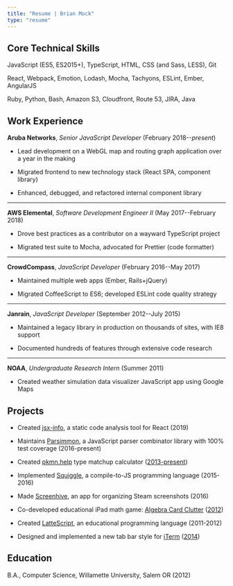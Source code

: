 ```yaml
---
title: "Resume | Brian Mock"
type: "resume"
---
```


## Core Technical Skills

JavaScript (ES5, ES2015+), TypeScript, HTML, CSS (and Sass, LESS), Git

React, Webpack, Emotion, Lodash, Mocha, Tachyons, ESLint, Ember, AngularJS

Ruby, Python, Bash, Amazon S3, Cloudfront, Route 53, JIRA, Java

## Work Experience

**Aruba Networks**, _Senior JavaScript Developer_ (February 2018--_present_)

- Lead development on a WebGL map and routing graph  application over a year in the making

- Migrated frontend to new technology stack (React SPA, component library)

- Enhanced, debugged, and refactored internal component library

---

**AWS Elemental**, _Software Development Engineer II_ (May 2017--February 2018)

- Drove best practices as a contributor on a wayward TypeScript project

- Migrated test suite to Mocha, advocated for Prettier (code formatter)

---

**CrowdCompass**, _JavaScript Developer_ (February 2016--May 2017)

- Maintained multiple web apps (Ember, Rails+jQuery)

- Migrated CoffeeScript to ES6; developed ESLint code quality strategy

---

**Janrain**, _JavaScript Developer_ (September 2012--July 2015)

- Maintained a legacy library in production on thousands of sites, with IE8 support

- Documented hundreds of features through extensive code research

---

**NOAA**, _Undergraduate Research Intern_ (Summer 2011)


- Created weather simulation data visualizer JavaScript app using Google Maps


## Projects

- Created [jsx-info](https://github.com/wavebeem/jsx-info), a static code analysis tool for React (2019)

- Maintains [Parsimmon](https://github.com/jneen/parsimmon/), a JavaScript parser combinator library with 100% test coverage (2016-present)

- Created [pkmn.help](https://pkmn.help) type matchup calculator ([2013-present](https://github.com/wavebeem/pkmn-type-calc))

- Implemented [Squiggle](http://squiggle-lang.org/), a compile-to-JS programming language (2015-2016)

- Made [Screenhive](https://github.com/wavebeem/screenhive), an app for organizing Steam screenshots (2016)

- Co-developed educational iPad math game: [Algebra Card Clutter](https://www.usatoday.com/story/tech/2013/01/21/algebra-apps-help-kids/1852187/) ([2012](http://ipadapptivities.blogspot.com/2012/08/algebra-card-clutter.html))

- Created [LatteScript](https://lattescript.netlify.com), an educational programming language (2011-2012)

- Designed and implemented a new tab bar style for [iTerm](http://iterm2.com/) ([2014](https://github.com/gnachman/iTerm2/pull/185))

<!-- https://apps.apple.com/us/app/algebra-card-clutter/id549330499 -->

## Education

B.A., Computer Science, Willamette University, Salem OR (2012)
